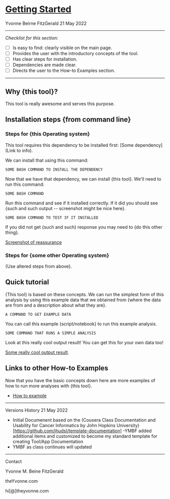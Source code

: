# [Getting Started](https://jhudatascience.org/ITCR_Documentation_and_Usability/creating-a-smooth-getting-started-section.html)

Yvonne Beirne FitzGerald
21 May 2022

---

_Checklist for this section:_  

- [ ] Is easy to find: clearly visible on the main page.  
- [ ]  Provides the user with the introductory concepts of the tool.  
- [ ] Has clear steps for installation.  
- [ ] Dependencies are made clear.  
- [ ]  Directs the user to the How-to Examples section.

---

## Why {this tool}?

This tool is really awesome and serves this purpose.

## Installation steps {from command line}

### Steps for {this Operating system}

This tool requires this dependency to be installed first: [Some dependency](Link to info).

We can install that using this command:

```
SOME BASH COMMAND TO INSTALL THE DEPENDENCY
```

Now that we have that dependency, we can install {this tool}.
We'll need to run this command:

```
SOME BASH COMMAND
```

Run this command and see if it installed correctly. If it did you should see {such and such output -- screenshot might be nice here}.

```
SOME BASH COMMAND TO TEST IF IT INSTALLED
```

If you did not get {such and such} response you may need to {do this other thing}.

[Screenshot of reassurance]()

### Steps for {some other Operating system}

{Use altered steps from above}.

## Quick tutorial

{This tool} is based on these concepts.
We can run the simplest form of this analysis by using this example data that we obtained from {where the data are from and a description about what they are}.

```
A COMMAND TO GET EXAMPLE DATA
```

You can call this example {script/notebook} to run this example analysis.

```
SOME COMMAND THAT RUNS A SIMPLE ANALYSIS
```

Look at this really cool output result! You can get this for your own data too!

[Some really cool output result]().

## Links to other How-to Examples

Now that you have the basic concepts down here are more examples of how to run more analyses with {this tool}.

- [How to example](how_to_examples.md)

---

Versions History
21 May 2022
  - Initial Documenent based on the (Cousera Class Documentation and Usability for Cancer Informatics by John Hopkins University) [https://github.com/jhudsl/template-documentation]
  -YMBF added additional items and customized to become my standard template for creating Tool/App Documentation
  - YMBF as class continues will updated

---
Contact

Yvonne M. Beine FitzGerald

theYvonne.com

hi[@]theyvonne.com
  
